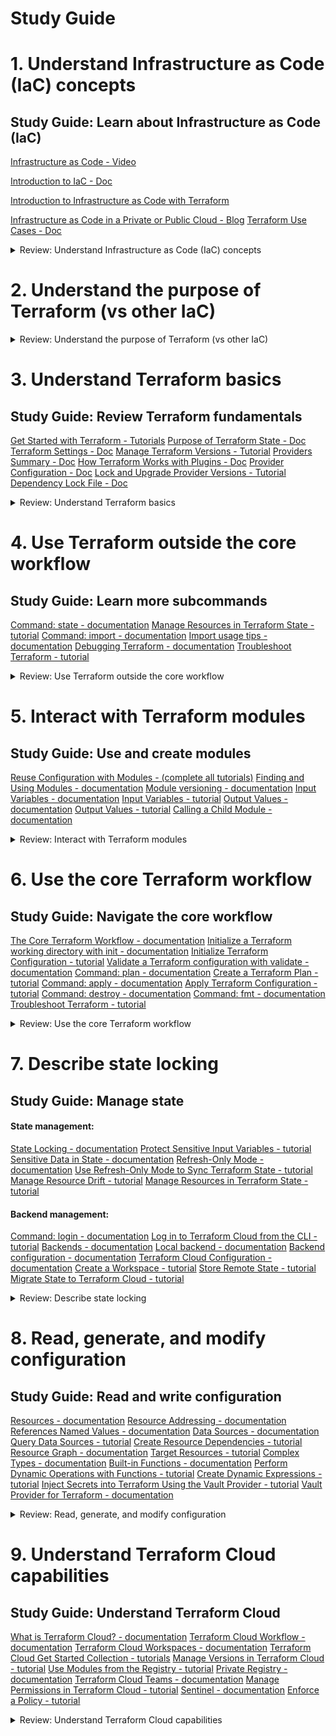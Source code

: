 # Study Guide


# 1. Understand Infrastructure as Code (IaC) concepts

## Study Guide: Learn about Infrastructure as Code (IaC)

[Infrastructure as Code - Video](https://www.hashicorp.com/resources/what-is-infrastructure-as-code)

[Introduction to IaC - Doc](https://developer.hashicorp.com/terraform/intro)

[Introduction to Infrastructure as Code with Terraform](https://developer.hashicorp.com/terraform/tutorials/aws-get-started/infrastructure-as-code)

[Infrastructure as Code in a Private or Public Cloud - Blog](https://www.hashicorp.com/blog/infrastructure-as-code-in-a-private-or-public-cloud)
[Terraform Use Cases - Doc](https://developer.hashicorp.com/terraform/intro/v1.1.x/use-cases)


<details><summary>Review: Understand Infrastructure as Code (IaC) concepts</summary>
<p>

### 1a. [Explain what IaC is](https://developer.hashicorp.com/terraform/tutorials/certification-003/associate-review-003#:~:text=1a-,Explain%20what%20IaC%20is,-What%20is%20Terraform)


IaC (Infrastructure as Code) - Managing infrastructure using code and configuration files. Enables automation, scalability, and collaboration. Provides consistency, reproducibility, and simplifies resource management.

### 1b. [Describe advantages of IaC patterns](https://developer.hashicorp.com/terraform/tutorials/certification-003/associate-review-003#:~:text=Describe%20advantages%20of%20IaC%20patterns)

Automation, Consistency, Scalability, Reproducibility, Collaboration, Testing and Validation, Auditing and Compliance, Rapid Deployment & Disaster Recovery

</p>
</details>

# 2. Understand the purpose of Terraform (vs other IaC)

<details><summary>Review: Understand the purpose of Terraform (vs other IaC)</summary>
<p>

### 2a.	[Explain multi-cloud and provider-agnostic benefits](https://developer.hashicorp.com/terraform/tutorials/certification-003/associate-review-003#:~:text=Explain%20multi%2Dcloud%20and%20provider%2Dagnostic%20benefits)

Terraform simplifies multi-cloud infrastructure management and orchestration, enabling fault-tolerance and consistent workflows across multiple cloud providers.

### 2b.	[Explain the benefits of state](https://developer.hashicorp.com/terraform/tutorials/certification-003/associate-review-003#:~:text=Explain%20the%20benefits%20of%20state)

- Mapping to the Real World: State allows Terraform to map configuration to actual resources, ensuring accurate representation and management.
- Metadata Tracking: State tracks resource dependencies and retains information about the order of destruction, enabling correct operation during resource deletion.
- Performance Optimization: State stores a cache of attribute values, improving performance by avoiding the need to query every resource on each run.
- Consistency in Teamwork: Remote state enables collaboration by ensuring that everyone works with the same state, allowing operations to be applied to the same resources.
- Syncing and Remote Locking: By using remote state, Terraform can prevent conflicts and ensure that each run begins with the most recent state, enhancing team coordination and avoiding accidental conflicts.

</p>
</details>

# 3. Understand Terraform basics

## Study Guide: Review Terraform fundamentals

[Get Started with Terraform - Tutorials](https://developer.hashicorp.com/terraform/tutorials/aws-get-started)
[Purpose of Terraform State - Doc](https://developer.hashicorp.com/terraform/language/v1.1.x/state/purpose)
[Terraform Settings - Doc](https://developer.hashicorp.com/terraform/language/v1.1.x/settings)
[Manage Terraform Versions - Tutorial](https://developer.hashicorp.com/terraform/tutorials/configuration-language/versions)
[Providers Summary - Doc](https://developer.hashicorp.com/terraform/language/v1.1.x/providers)
[How Terraform Works with Plugins - Doc](https://developer.hashicorp.com/terraform/plugin/how-terraform-works)
[Provider Configuration - Doc](https://developer.hashicorp.com/terraform/language/v1.1.x/providers/configuration)
[Lock and Upgrade Provider Versions - Tutorial](https://developer.hashicorp.com/terraform/tutorials/configuration-language/provider-versioning)
[Dependency Lock File - Doc](https://developer.hashicorp.com/terraform/language/v1.1.x/files/dependency-lock)


<details><summary>Review: Understand Terraform basics</summary>
<p>

### 3a.	[Install and version Terraform providers](https://developer.hashicorp.com/terraform/tutorials/certification-003/associate-review-003#:~:text=Install%20and%20version%20Terraform%20providers)

- Providers in Terraform enable interaction with various cloud providers and APIs.
- Provider configurations are defined in the root module of the Terraform configuration.
- Configuration arguments specific to each provider are specified within a provider block.
- Expressions can be used in configuration arguments, but only with values known before applying the configuration.
- Multiple configurations for the same provider can be defined using alias meta-argument, useful for targeting different regions or environments.
- Default provider configurations are used when the provider is not explicitly configured for a resource.
- References to alternate provider configurations are in the form <PROVIDER NAME>.<ALIAS>.
- Alternate provider configurations can be selected for resources and modules using the provider meta-argument.
- The version meta-argument for provider configurations is deprecated and should be declared in the required_providers block instead.


```bash
provider "google" {
  project = "acme-app"
  region  = "us-central1"
}

```


```bash
# The default provider configuration; resources that begin with `aws_` will use
# it as the default, and it can be referenced as `aws`.
provider "aws" {
  region = "us-east-1"
}

# Additional provider configuration for west coast region; resources can
# reference this as `aws.west`.
provider "aws" {
  alias  = "west"
  region = "us-west-2"
}

```

```bash
terraform {
  required_providers {
    mycloud = {
      source  = "mycorp/mycloud"
      version = "~> 1.0"
      configuration_aliases = [ mycloud.alternate ]
    }
  }
}

```

- The "terraform" block in Terraform configuration is used to configure Terraform's behavior.
- The block can contain settings related to Terraform Cloud, backend configuration, required Terraform version, provider requirements, experimental language -features, and provider metadata.
- The "required_version" setting specifies the version constraint for the Terraform CLI.
- The "required_providers" block specifies the providers required by the module, including version constraints and source addresses.
- Experimental language features can be enabled using the "experiments" argument.
- Provider metadata can be passed using the "provider_meta" block.
- Care should be taken when using experimental features in production modules.

```bash
terraform {
  required_providers {
    aws = {
      version = ">= 2.7.0"
      source = "hashicorp/aws"
    }
  }
}

```

```bash
terraform {
  experiments = [example]
}

```

- Terraform configurations can have external dependencies: providers and modules.
- Dependency lock file (.terraform.lock.hcl) tracks provider dependencies.
- Lock file is created and updated automatically by Terraform during 'terraform init'.
- Lock file ensures consistent selection of provider versions.
- Changes to lock file should be reviewed and committed to version control.
- Checksum verification ensures package integrity.
- Trust on first use approach for new providers.
- Lock file changes can occur when adding new provider dependencies.

### 3b.	[Describe plugin-based architecture](https://developer.hashicorp.com/terraform/tutorials/certification-003/associate-review-003#:~:text=Describe%20plugin%2Dbased%20architecture)

- Terraform relies on plugins called providers to interact with various cloud providers, SaaS providers, and APIs.
- Providers add resource types and data sources that Terraform can manage.
- Providers are separate from Terraform and have their own release cadence and version numbers.
- The Terraform Registry hosts publicly available providers for different infrastructure platforms.
- Each provider has its own documentation, including resource types and arguments.
- Providers are declared in the Terraform configuration and can have specific settings.
- Providers are installed during initialization by Terraform Cloud, Terraform Enterprise, or the Terraform CLI.
- A dependency lock file ensures consistent provider versions and can be created using the CLI.
- The lock file should be committed to version control with the configuration.
- The Terraform Registry is the main source to find providers categorized as Official, Partner, Community, or Archived.

--

- Terraform is built on a plugin-based architecture.
- Terraform Core is the command line tool and communicates with Terraform Plugins using remote procedure calls (RPC).
- Terraform Plugins provide implementations for specific services or provisioners.
- Provider Plugins handle infrastructure provider-specific tasks such as authentication and defining resources.
- Provisioner Plugins execute commands or scripts on resources.
- Plugin discovery is performed during the terraform init command.
- Terraform compares installed plugins to configuration version constraints and selects the appropriate version.
- Plugins can be upgraded using the terraform init -upgrade command.

### 3c.	[Write Terraform configuration using multiple providers](https://developer.hashicorp.com/terraform/tutorials/certification-003/associate-review-003#:~:text=Write%20Terraform%20configuration%20using%20multiple%20providers)


- Provider configurations are declared in the root module of a Terraform configuration.
- A provider configuration is defined using a provider block, specifying the provider's name and configuration arguments.
- Multiple configurations for the same provider can be defined using the alias meta-argument.
- Default provider configurations are used if no specific configuration is set for a resource.
- Alternate provider configurations can be selected for specific resources or modules using the provider meta-argument.
- The version meta-argument in provider configurations is deprecated and should be declared in the required_providers block instead.

```bash
# The default provider configuration; resources that begin with `aws_` will use
# it as the default, and it can be referenced as `aws`.
provider "aws" {
  region = "us-east-1"
}

# Additional provider configuration for west coast region; resources can
# reference this as `aws.west`.
provider "aws" {
  alias  = "west"
  region = "us-west-2"
}
```


### 3d.	[Describe how Terraform finds and fetches providers](https://developer.hashicorp.com/terraform/tutorials/certification-003/associate-review-003#:~:text=Describe%20how%20Terraform%20finds%20and%20fetches%20providers)


- Terraform finds and fetches providers during the terraform init command.
- It looks for provider configurations in the Terraform configuration files.
- Providers are declared using the required_providers block.
- Terraform checks the providers declared in the configuration against the installed providers.
- If a provider is not installed or doesn't match the required version, Terraform fetches and installs the correct version.
Example:
- The Terraform configuration specifies required_providers for AWS and Google Cloud.
- During terraform init, Terraform checks if the required providers are installed.
- If not installed or the version doesn't match, Terraform fetches and installs the correct versions for AWS and Google Cloud providers.
  
```bash
provider "google" {
  project = "acme-app"
  region  = "us-central1"
}
```

</p>
</details>

# 4. Use Terraform outside the core workflow

## Study Guide: Learn more subcommands

[Command: state - documentation](https://developer.hashicorp.com/terraform/cli/v1.1.x/commands/state)
[Manage Resources in Terraform State - tutorial](https://developer.hashicorp.com/terraform/tutorials/state/state-cli)
[Command: import - documentation](https://developer.hashicorp.com/terraform/cli/v1.1.x/commands/import)
[Import usage tips - documentation](https://developer.hashicorp.com/terraform/cli/import/usage)
[Debugging Terraform - documentation](https://developer.hashicorp.com/terraform/internals/v1.1.x/debugging)
[Troubleshoot Terraform - tutorial](https://developer.hashicorp.com/terraform/tutorials/configuration-language/troubleshooting-workflow#enable-terraform-logging)

<details><summary>Review: Use Terraform outside the core workflow</summary>
<p>



### 4a.	[Describe when to use terraform import to import existing infrastructure into your Terraform state](https://developer.hashicorp.com/terraform/tutorials/certification-003/associate-review-003#:~:text=Describe%20when%20to%20use%20terraform%20import%20to%20import%20existing%20infrastructure%20into%20your%20Terraform%20state)

You can use the terraform import command to import existing infrastructure into your Terraform state in the following scenarios:

- Transitioning from manual provisioning: If you have existing infrastructure that was created outside of Terraform and you want to start managing it with Terraform, you can use terraform import to bring those resources under Terraform's management.

- Migrating between Terraform states: If you have resources that were previously managed by a different Terraform state file or configuration, you can use terraform import to import those resources into your current Terraform state.

- Reconstructing state file: If you accidentally deleted or lost your Terraform state file, but the infrastructure still exists, you can use terraform import to reconstruct the state by importing the existing resources.

- Collaboration with an existing infrastructure: If you join a team or project where infrastructure was already provisioned manually or with another tool, you can use terraform import to incorporate that existing infrastructure into your Terraform configuration and state.

Note: When using terraform import, ensure that you import each resource only once and associate it with the correct resource address. Importing the same object multiple times can lead to unwanted behavior in Terraform.

It's important to note that terraform import imports resources into the state file, but it doesn't generate the corresponding Terraform configuration. You'll need to manually define the resource block in your Terraform configuration to match the imported resource.

```bash
terraform import aws_instance.foo i-abcd1234

terraform import module.foo.aws_instance.bar i-abcd1234

terraform import 'aws_instance.baz[0]' i-abcd1234

terraform import 'aws_instance.baz["example"]' i-abcd1234
```

### 4b.	[Use terraform state to view Terraform state](https://developer.hashicorp.com/terraform/tutorials/certification-003/associate-review-003#:~:text=Use%20terraform%20state%20to%20view%20Terraform%20state)


- The terraform state command is used for advanced state management in Terraform.
- It allows you to view and modify the Terraform state without directly modifying the state file.
- The command has several subcommands that provide different functionalities.
- The subcommands can be used with both local state and remote state.
- When modifying the state, Terraform automatically creates backup files, and the path of these backup files can be controlled using the -backup option.
- Read-only subcommands, like list, do not write any backup files.
- The output and command-line structure of the terraform state subcommands are designed to be compatible with Unix command-line tools such as grep and awk.
- You can combine terraform state subcommands with other command-line tools for advanced filtering and modification of the state.

```bash
terraform state <subcommand> [options] [args]
```

### 4c.	[Describe when to enable verbose logging and what the outcome/value is](https://developer.hashicorp.com/terraform/tutorials/certification-003/associate-review-003#:~:text=Describe%20when%20to%20enable%20verbose%20logging%20and%20what%20the%20outcome/value%20is)

- Enable verbose logging in Terraform when you need detailed logs for debugging purposes.
- Setting the TF_LOG environment variable to any value enables detailed logs to appear on stderr.
- You can set TF_LOG to one of the log levels: TRACE, DEBUG, INFO, WARN, or ERROR to control the verbosity of the logs.
- When TF_LOG is set to JSON, logs are output at the TRACE level or higher and use a parseable JSON encoding for formatting.
- Enabling logging separately for Terraform itself and provider plugins can be done using the TF_LOG_CORE and TF_LOG_PROVIDER environment variables respectively.
- The TF_LOG_PATH environment variable can be set to specify a file where the log output should be appended.
- Enabling verbose logging helps in diagnosing issues, understanding Terraform's internal behavior, and identifying potential errors or misconfigurations.
- When encountering a bug or issue with Terraform, including the detailed log, preferably using a service like gist, can provide valuable information for troubleshooting and resolving the problem.


</p>
</details>

# 5. Interact with Terraform modules

## Study Guide: Use and create modules

[Reuse Configuration with Modules - (complete all tutorials)](https://developer.hashicorp.com/terraform/tutorials/modules)
[Finding and Using Modules - documentation](https://developer.hashicorp.com/terraform/registry/modules/use)
[Module versioning - documentation](https://developer.hashicorp.com/terraform/language/v1.1.x/modules/syntax#version)
[Input Variables - documentation](https://developer.hashicorp.com/terraform/language/v1.1.x/values/variables)
[Input Variables - tutorial](https://developer.hashicorp.com/terraform/tutorials/configuration-language/variables)
[Output Values - documentation](https://developer.hashicorp.com/terraform/language/v1.1.x/values/outputs)
[Output Values - tutorial](https://developer.hashicorp.com/terraform/tutorials/configuration-language/outputs)
[Calling a Child Module - documentation](https://developer.hashicorp.com/terraform/language/v1.1.x/modules/syntax)


<details><summary>Review: Interact with Terraform modules</summary>
<p>


### 5a.	[Contrast and use different module source options including the public Terraform Registry](https://developer.hashicorp.com/terraform/tutorials/certification-003/associate-review-003#:~:text=Contrast%20and%20use%20different%20module%20source%20options%20including%20the%20public%20Terraform%20Registry)

- The Terraform Registry allows easy module discovery through search and filtering.
- Public registry modules are referenced using the syntax <NAMESPACE>/<NAME>/<PROVIDER>.
- Usage instructions are provided on the registry page, including required inputs.
- Modules are downloaded and cached using terraform init.
- Private registry modules have an additional hostname prefix in the source string.
- Configure credentials to access private registry modules.
- Modules in the registry are versioned using semantic versioning.
- Specify module version constraints to avoid breaking changes.


### 5b.	[Interact with module inputs and outputs](https://developer.hashicorp.com/terraform/tutorials/certification-003/associate-review-003#:~:text=Interact%20with%20module%20inputs%20and%20outputs)


- Input variables in Terraform allow customization of modules without modifying their source code.
- Variables are declared using a variable block with a unique name, type, and optional default value.
- Optional arguments include default values, type constraints, descriptions, validations, sensitivity, and nullability.
- Default values can be provided for variables, making them optional.
- Type constraints enforce accepted value types, including strings, numbers, booleans, and complex types like collections and objects.
- Input variable documentation provides a description of the variable's purpose and expected value.
- Custom validation rules can be defined for variables using the validation block.
- Sensitive variables can be marked as sensitive to prevent their values from being displayed in outputs.
- The nullable argument allows controlling whether a variable can have a null value.
- Other related topics include output values, local values, modules, and more.

```bash
variable "image_id" {
  type = string
}

variable "availability_zone_names" {
  type    = list(string)
  default = ["us-west-1a"]
}

variable "docker_ports" {
  type = list(object({
    internal = number
    external = number
    protocol = string
  }))
  default = [
    {
      internal = 8300
      external = 8300
      protocol = "tcp"
    }
  ]
}

```

```bash
variable "image_id" {
  type        = string
  description = "The id of the machine image (AMI) to use for the server."
}

```

- Modules in Terraform are containers for multiple resources used together.
- Modules can be called from other modules using module blocks.
- The source argument is mandatory and specifies the module's location.
- The version argument can be used to constrain acceptable module versions.
- Meta-arguments like count, for_each, providers, and depends_on provide additional functionality.
- Module output values can be declared and accessed by the calling module.
- Refactoring blocks can be used to preserve resource state when moving resources between modules.
- The -replace option allows forcing the replacement of specific resource instances.

```bash
# calling child module
module "servers" {
  source = "./app-cluster"

  servers = 5
}

# version
module "consul" {
  source  = "hashicorp/consul/aws"
  version = "0.0.5"

  servers = 3
}

# accessing module output values 
resource "aws_elb" "example" {
  # ...

  instances = module.servers.instance_ids
}

# replacing resources within a module
terraform plan -replace=module.example.aws_instance.example
```

### 5c.	[Describe variable scope within modules/child modules](https://developer.hashicorp.com/terraform/tutorials/certification-003/associate-review-003#:~:text=Describe%20variable%20scope%20within%20modules/child%20modules)

- Variables defined within a module are scoped to that module and can be accessed within the module's resources, data sources, and other configuration elements.
- Child modules can access variables from their parent module by using the module namespace. For example, module.parent_module.variable_name.
- Variables defined within a child module are scoped to that module and can be accessed within the child module's resources and configuration elements.



### 5d.	[Set module version](https://developer.hashicorp.com/terraform/tutorials/certification-003/associate-review-003#:~:text=5d-,Set%20module%20version,-Module%20Versions)

To set the module version, use the "version" argument within the module block.
The "version" argument accepts a version constraint string.
Terraform will use the newest installed version of the module that meets the constraint.
Version constraints are supported for modules installed from a module registry.
Local file path modules share the same version as their caller.

```bash
module "consul" {
  source  = "hashicorp/consul/aws"
  version = "0.0.5"

  servers = 3
}

```


</p>
</details>

# 6. Use the core Terraform workflow

## Study Guide: Navigate the core workflow

[The Core Terraform Workflow - documentation](https://developer.hashicorp.com/terraform/intro/v1.1.x/core-workflow)
[Initialize a Terraform working directory with init - documentation](https://developer.hashicorp.com/terraform/cli/v1.1.x/commands/init)
[Initialize Terraform Configuration - tutorial](https://developer.hashicorp.com/terraform/tutorials/cli/init)
[Validate a Terraform configuration with validate - documentation](https://developer.hashicorp.com/terraform/cli/v1.1.x/commands/validate)
[Command: plan - documentation](https://developer.hashicorp.com/terraform/cli/v1.1.x/commands/plan)
[Create a Terraform Plan - tutorial](https://developer.hashicorp.com/terraform/tutorials/cli/plan)
[Command: apply - documentation](https://developer.hashicorp.com/terraform/cli/v1.1.x/commands/apply)
[Apply Terraform Configuration - tutorial](https://developer.hashicorp.com/terraform/tutorials/cli/apply)
[Command: destroy - documentation](https://developer.hashicorp.com/terraform/cli/v1.1.x/commands/destroy)
[Command: fmt - documentation](https://developer.hashicorp.com/terraform/cli/v1.1.x/commands/fmt)
[Troubleshoot Terraform - tutorial](https://developer.hashicorp.com/terraform/tutorials/configuration-language/troubleshooting-workflow#format-the-configuration)

<details><summary>Review: Use the core Terraform workflow</summary>
<p>



### 6a. [Describe Terraform workflow ( Write -> Plan -> Create )	](https://developer.hashicorp.com/terraform/tutorials/certification-003/associate-review-003#:~:text=Describe%20Terraform%20workflow%20(%20Write%20%2D%3E%20Plan%20%2D%3E%20Create%20))

Write: Author infrastructure configuration using Terraform's declarative language.

```bash
# Create repository
$ git init my-infra && cd my-infra

Initialized empty Git repository in /.../my-infra/.git/

# Write initial config
$ vim main.tf

# Initialize Terraform
$ terraform init

Initializing provider plugins...
# ...
Terraform has been successfully initialized!

# Make edits to config
$ vim main.tf

# Review plan
$ terraform plan

# Make additional edits, and repeat
$ vim main.tf

```

Plan: Analyze the configuration and generate an execution plan.

```bash
git add main.tf
git commit -m 'Managing infrastructure as code!'
```
Create: Apply the plan and provision the infrastructure accordingly.

```bash
terraform apply

Do you want to perform these actions?

  Terraform will perform the actions described above.
  Only 'yes' will be accepted to approve.
  Enter a value: yes

# ...

Apply complete! Resources: 1 added, 0 changed, 0 destroyed.

```

### 6b. [Initialize a Terraform working directory (terraform init)	](https://developer.hashicorp.com/terraform/tutorials/certification-003/associate-review-003#:~:text=Initialize%20a%20Terraform%20working%20directory%20(terraform%20init))


The terraform init command initializes a Terraform working directory by setting up the necessary dependencies and configurations for managing infrastructure.

```bash
terraform init [options]
```

### 6c. [Validate a Terraform configuration (terraform validate)	](https://developer.hashicorp.com/terraform/tutorials/certification-003/associate-review-003#:~:text=Validate%20a%20Terraform%20configuration%20(terraform%20validate))

The terraform validate command checks the syntax and consistency of Terraform configuration files without accessing remote services, and it can be used as a post-save check in a text editor or as a test step in a CI system. Example: terraform validate -json

```bash
terraform validate [options]
```

### 6d. [Generate and review an execution plan for Terraform (terraform plan)	 ](https://developer.hashicorp.com/terraform/tutorials/certification-003/associate-review-003#:~:text=Generate%20and%20review%20an%20execution%20plan%20for%20Terraform%20(terraform%20plan))

The terraform plan command in Terraform creates an execution plan to preview changes to infrastructure. It compares the current configuration to the prior state, proposes actions to align them, and helps verify changes before applying them. 

For example, running terraform plan can show you the resources that will be created, modified, or deleted when deploying a new infrastructure stack.

```bash
terraform plan [options]

terraform plan -var 'name=value'

terraform plan -out=FILENAME
```

### 6e. [Execute changes to infrastructure with Terraform (terraform apply)	](https://developer.hashicorp.com/terraform/tutorials/certification-003/associate-review-003#:~:text=Execute%20changes%20to%20infrastructure%20with%20Terraform%20(terraform%20apply))

The terraform apply command in Terraform applies the changes proposed in a Terraform plan, either by automatically creating a new plan or by applying a saved plan file. 

For example, running terraform apply can deploy infrastructure resources defined in Terraform configuration files to a cloud provider such as AWS, Azure, or GCP.

```bash
terraform apply [options] [plan file]

```

### 6f. [Destroy Terraform managed infrastructure (terraform destroy)	](https://developer.hashicorp.com/terraform/tutorials/certification-003/associate-review-003#:~:text=Destroy%20Terraform%20managed%20infrastructure%20(terraform%20destroy))

The terraform destroy command in Terraform is used to conveniently destroy all remote objects managed by a Terraform configuration. It is commonly used to clean up temporary or development infrastructure. 

For example, running terraform destroy can remove cloud resources provisioned by Terraform, such as virtual machines or storage buckets, once they are no longer needed.

```bash
terraform destroy [options]

terraform plan -destroy

```

### 6g. [Apply formatting and style adjustments to a configuration (terraform fmt)	](https://developer.hashicorp.com/terraform/tutorials/certification-003/associate-review-003#:~:text=Apply%20formatting%20and%20style%20adjustments%20to%20a%20configuration%20(terraform%20fmt))

The terraform fmt command in Terraform is used to format and style Terraform configuration files to ensure consistency and readability. It applies predefined style conventions and can be used to maintain industry best practices for Terraform code.

For example, running terraform fmt can automatically format configuration files to match a standard style guide, making it easier for teams to collaborate and maintain code quality.

```bash
terraform fmt [options] [DIR]
```

</p>
</details>


# 7. Describe state locking

## Study Guide: Manage state

#### State management:
[State Locking - documentation](https://developer.hashicorp.com/terraform/language/v1.1.x/state/locking)
[Protect Sensitive Input Variables - tutorial](https://developer.hashicorp.com/terraform/tutorials/configuration-language/sensitive-variables#sensitive-values-in-state)
[Sensitive Data in State - documentation](https://developer.hashicorp.com/terraform/language/v1.1.x/state/sensitive-data)
[Refresh-Only Mode - documentation](https://developer.hashicorp.com/terraform/cloud-docs/run/modes-and-options#refresh-only-mode)
[Use Refresh-Only Mode to Sync Terraform State - tutorial](https://developer.hashicorp.com/terraform/tutorials/state/refresh)
[Manage Resource Drift - tutorial](https://developer.hashicorp.com/terraform/tutorials/state/resource-drift)
[Manage Resources in Terraform State - tutorial](https://developer.hashicorp.com/terraform/tutorials/state/state-cli)
#### Backend management:
[Command: login - documentation](https://developer.hashicorp.com/terraform/cli/commands/login)
[Log in to Terraform Cloud from the CLI - tutorial](https://developer.hashicorp.com/terraform/tutorials/cloud-get-started/cloud-login)
[Backends - documentation](https://developer.hashicorp.com/terraform/language/v1.1.x/settings/backends)
[Local backend - documentation](https://developer.hashicorp.com/terraform/language/v1.1.x/settings/backends/local)
[Backend configuration - documentation](https://developer.hashicorp.com/terraform/language/v1.1.x/settings/backends/configuration)
[Terraform Cloud Configuration - documentation](https://developer.hashicorp.com/terraform/language/settings/terraform-cloud)
[Create a Workspace - tutorial](https://developer.hashicorp.com/terraform/tutorials/cloud-get-started/cloud-workspace-create)
[Store Remote State - tutorial](https://developer.hashicorp.com/terraform/tutorials/aws-get-started/aws-remote)
[Migrate State to Terraform Cloud - tutorial](https://developer.hashicorp.com/terraform/tutorials/cloud/cloud-migrate#set-up-the-remote-backend)

<details><summary>Review: Describe state locking</summary>
<p>


### 7a. [Describe default local backend	](https://developer.hashicorp.com/terraform/tutorials/certification-003/associate-review-003#:~:text=Describe%20default%20local%20backend)

The backends in Terraform determine where state snapshots are stored, allowing for remote collaboration and access to sensitive information while managing infrastructure resources.

The local backend stores state on the local filesystem, locks that state using system APIs, and performs operations locally.

```bash
terraform {
  backend "local" {
    path = "relative/path/to/terraform.tfstate"
  }
}

```

```bash
data "terraform_remote_state" "foo" {
  backend = "local"

  config = {
    path = "${path.module}/../../terraform.tfstate"
  }
}

```

### 7b. [Describe state locking		](https://developer.hashicorp.com/terraform/tutorials/certification-003/associate-review-003#:~:text=Describe%20state%20locking)

State locking in Terraform ensures data integrity by preventing multiple simultaneous writes to the state file, minimizing the risk of corruption. It is an industry best practice to enable state locking for collaborative environments. 

For example, when multiple team members are working on the same infrastructure, state locking prevents conflicts and ensures consistent resource management.

### 7c. [Handle backend and cloud integration authentication methods	](https://developer.hashicorp.com/terraform/tutorials/certification-003/associate-review-003#:~:text=Handle%20backend%20and%20cloud%20integration%20authentication%20methods)

The terraform login command allows users to automatically obtain and securely store API tokens for Terraform Cloud, Terraform Enterprise, or other Terraform services.

```bash
terraform login [hostname]
```

### 7d. [Differentiate remote state back end options](https://developer.hashicorp.com/terraform/tutorials/certification-003/associate-review-003#:~:text=Differentiate%20remote%20state%20back%20end%20options)

Backends in Terraform determine where state snapshots are stored, enabling remote collaboration and secure management of infrastructure resources.

### 7e. [Manage resource drift and Terraform state](https://developer.hashicorp.com/terraform/tutorials/certification-003/associate-review-003#:~:text=Manage%20resource%20drift%20and%20Terraform%20state)

Refresh-Only Mode in Terraform Cloud helps reconcile Terraform state with manually modified cloud resources, ensuring accurate representation without making any changes to the infrastructure.

```bash
terraform plan -refresh-only
# or
terraform apply -refresh-only
```

### 7f. [Describe backend block and cloud integration in configuration](https://developer.hashicorp.com/terraform/tutorials/certification-003/associate-review-003#:~:text=Describe%20backend%20block%20and%20cloud%20integration%20in%20configuration)


#### Backend Block:

- Defines where Terraform state snapshots are stored.
- Enables remote storage for state, allowing multiple team members to work on the same infrastructure.
- Example: Configuring an S3 backend to store the state file in an S3 bucket.

#### Cloud Integration:

- Refers to integrating Terraform with Terraform Cloud, a service provided by HashiCorp.
- Enables management of infrastructure and collaboration using Terraform.
- Provides features like remote state management, workspace management, and collaboration tools.
- Example: Configuring the Terraform Cloud backend to connect to a Terraform Cloud workspace for remote state management and team collaboration.

```bash
terraform {
  cloud {
    organization = "example_corp"
    ## Required for Terraform Enterprise; Defaults to app.terraform.io for Terraform Cloud
    hostname = "app.terraform.io"

    workspaces {
      tags = ["app"]
    }
  }
}

```

```bash
# Using a backend block

terraform {
  backend "remote" {
    organization = "example_corp"

    workspaces {
      name = "my-app-prod"
    }
  }
}

```

### 7g. [Understand secret management in state files](https://developer.hashicorp.com/terraform/tutorials/certification-003/associate-review-003#:~:text=Understand%20secret%20management%20in%20state%20files)

- Terraform state files can contain sensitive data, such as passwords or private keys.
- Treat the state file itself as sensitive data if it includes any sensitive information.
- Storing state remotely provides better security, with options for encryption at rest.
- Terraform Cloud and Terraform Enterprise offer additional security features like encryption, access control, and audit logging.
- Use appropriate measures, such as IAM policies and TLS connections, to protect sensitive data in remote state backends.


</p>
</details>

# 8. Read, generate, and modify configuration

## Study Guide: Read and write configuration

[Resources - documentation](https://developer.hashicorp.com/terraform/language/v1.1.x/resources)
[Resource Addressing - documentation](https://developer.hashicorp.com/terraform/cli/v1.1.x/state/resource-addressing)
[References Named Values - documentation](https://developer.hashicorp.com/terraform/language/v1.1.x/expressions/references)
[Data Sources - documentation](https://developer.hashicorp.com/terraform/language/v1.1.x/data-sources)
[Query Data Sources - tutorial](https://developer.hashicorp.com/terraform/tutorials/configuration-language/data-sources)
[Create Resource Dependencies - tutorial](https://developer.hashicorp.com/terraform/tutorials/configuration-language/dependencies)
[Resource Graph - documentation](https://developer.hashicorp.com/terraform/internals/v1.1.x/graph)
[Target Resources - tutorial](https://developer.hashicorp.com/terraform/tutorials/state/resource-targeting)
[Complex Types - documentation](https://developer.hashicorp.com/terraform/language/v1.1.x/expressions/type-constraints#complex-types)
[Built-in Functions - documentation](https://developer.hashicorp.com/terraform/language/v1.1.x/functions)
[Perform Dynamic Operations with Functions - tutorial](https://developer.hashicorp.com/terraform/tutorials/configuration-language/functions)
[Create Dynamic Expressions - tutorial](https://developer.hashicorp.com/terraform/tutorials/configuration-language/expressions)
[Inject Secrets into Terraform Using the Vault Provider - tutorial](https://developer.hashicorp.com/terraform/tutorials/secrets/secrets-vault)
[Vault Provider for Terraform - documentation](https://registry.terraform.io/providers/hashicorp/vault/latest/docs)

<details><summary>Review: Read, generate, and modify configuration</summary>
<p>


### 8a. [Demonstrate use of variables and outputs](https://developer.hashicorp.com/terraform/tutorials/certification-003/associate-review-003#:~:text=Demonstrate%20use%20of%20variables%20and%20outputs)

#### Variables:

- Declare input variables using a variable block in Terraform configuration.
- Customize aspects of modules by setting variable values using CLI options and environment variables.
- Pass values to child modules using the module block.

#### Outputs:

- Declare output values using an output block in Terraform configuration.
- Expose resource attributes or values from modules to be used in other configurations.
- Access child module outputs using module.<MODULE NAME>.<OUTPUT NAME>.
- Use optional arguments like description, sensitive, and depends_on to provide additional information or control the behavior of outputs.

### 8b. [Describe secure secret injection best practice](https://developer.hashicorp.com/terraform/tutorials/certification-003/associate-review-003#:~:text=Describe%20secure%20secret%20injection%20best%20practice)

- Avoid hard-coding secrets directly in Terraform configuration files.
- Use Vault provider for secure secret storage and retrieval.
- Leverage Vault's dynamic secrets to generate short-lived credentials for resources.
- Store secrets in Vault's encrypted storage, ensuring encryption at rest and in transit.
- Implement access controls and policies to restrict who can access and manage secrets.
- Utilize Vault's audit logging to monitor and track secret access.
- Avoid printing or exposing secrets in logs or outputs.
- Regularly rotate secrets and revoke unnecessary access.
- Follow security best practices for securing the Terraform backend where state files are stored.

### 8c. [Understand the use of collection and structural types](https://developer.hashicorp.com/terraform/tutorials/certification-003/associate-review-003#:~:text=Understand%20the%20use%20of%20collection%20and%20structural%20types)

#### Collection Types:

- Collection types allow multiple values of one type to be grouped together as a single value.
- The three collection types in Terraform are list, map, and set.
- list(...) represents a sequence of values identified by consecutive whole numbers.
- map(...) represents a collection of values where each is identified by a string label.
- set(...) represents a collection of unique values without any secondary identifiers or ordering.

#### Structural Types:

- Structural types allow multiple values of different types to be grouped together as a single value.
- The two structural types in Terraform are object and tuple.
- object(...) represents a collection of named attributes, each with its own type.
- tuple(...) represents a sequence of elements identified by consecutive whole numbers, with each element having its own type.

### 8d. [Create and differentiate resource and data configuration](https://developer.hashicorp.com/terraform/tutorials/certification-003/associate-review-003#:~:text=Create%20and%20differentiate%20resource%20and%20data%20configuration)

#### Resource Configuration:

- Resource configuration describes the infrastructure objects to be created or managed by Terraform.
- Resource blocks are used to declare resources in the Terraform configuration.
- Each resource block represents a specific infrastructure object, such as virtual networks or compute instances.
- Resource blocks have a specific syntax and can include arguments and attributes.
- Resource blocks define the desired state of the infrastructure and allow Terraform to create, update, or delete the corresponding objects.
- Meta-arguments like depends_on, count, for_each, provider, and lifecycle can be used to customize the behavior of resource blocks.

```bash
resource "aws_instance" "web" {
  ami           = "ami-a1b2c3d4"
  instance_type = "t2.micro"
}

```

#### Data Configuration:

- Data configuration is used to retrieve information from external sources, such as APIs or other Terraform configurations.
- Data sources provide a way to reference and use information defined outside of the current Terraform configuration.
- Data blocks are used to declare data sources in the Terraform configuration.
- Data blocks specify the type of data source and define the query constraints to retrieve the desired information.
- Data sources are read-only and do not create or manage infrastructure objects.
- Data sources can be referenced in other parts of the configuration to access the retrieved data.

```bash
data "aws_ami" "example" {
  most_recent = true

  owners = ["self"]
  tags = {
    Name   = "app-server"
    Tested = "true"
  }
}
```

### 8e. [Use resource addressing and resource parameters to connect resources together](https://developer.hashicorp.com/terraform/tutorials/certification-003/associate-review-003#:~:text=Use%20resource%20addressing%20and%20resource%20parameters%20to%20connect%20resources%20together)

- Resource addressing uses a string called a resource address.
- It consists of a module path and a resource spec.
- Module path identifies a module, and resource spec identifies a specific resource instance within that module.
- Index values can be used for modules and resources with multiple instances.
- Resource addressing connects resources together by specifying dependencies in the Terraform configuration.

```bash
# An address is made up of two parts:
[module path][resource spec]

```

### 8f. [Use HCL and Terraform functions to write configuration](https://developer.hashicorp.com/terraform/tutorials/certification-003/associate-review-003#:~:text=Use%20HCL%20and%20Terraform%20functions%20to%20write%20configuration)

- Terraform language has built-in functions for transforming and combining values.
- Functions are called using the function name followed by comma-separated arguments.
- User-defined functions are not supported; only built-in functions can be used.
- Documentation provides a list of available functions and examples.
- Functions can be tested using the Terraform expression console or terraform console command.

```bash
> max(5, 12, 9)
12

min([55, 2453, 2]...)

```

### 8g. [Describe built-in dependency management (order of execution based)](https://developer.hashicorp.com/terraform/tutorials/certification-003/associate-review-003#:~:text=Describe%20built%2Din%20dependency%20management%20(order%20of%20execution%20based))

- Terraform's built-in dependency management determines execution order based on the resource graph.
- The graph is built by analyzing the configuration and includes resource nodes, provider configuration nodes, and resource meta-nodes.
- Resources are added to the graph, provisioners are mapped, and explicit dependencies are created.
- Orphan resources (present in state but not in configuration) are handled.
- Providers are mapped, interpolations are parsed, and a root node is created.
- Traversal of the graph follows a depth-first approach with limited parallelism.
- Built-in dependency management ensures correct execution order, consistency, and conflict avoidance.

</p>
</details>

# 9. Understand Terraform Cloud capabilities

## Study Guide: Understand Terraform Cloud

[What is Terraform Cloud? - documentation](https://developer.hashicorp.com/terraform/cloud-docs)
[Terraform Cloud Workflow - documentation](https://developer.hashicorp.com/terraform/cloud-docs/overview#terraform-workflow)
[Terraform Cloud Workspaces - documentation](https://developer.hashicorp.com/terraform/cloud-docs/workspaces)
[Terraform Cloud Get Started Collection - tutorials](https://developer.hashicorp.com/terraform/tutorials/cloud-get-started)
[Manage Versions in Terraform Cloud - tutorial](https://developer.hashicorp.com/terraform/tutorials/cloud/cloud-versions)
[Use Modules from the Registry - tutorial](https://developer.hashicorp.com/terraform/tutorials/modules/module-use)
[Private Registry - documentation](https://developer.hashicorp.com/terraform/cloud-docs/registry)
[Terraform Cloud Teams - documentation](https://developer.hashicorp.com/terraform/cloud-docs/users-teams-organizations/teams)
[Manage Permissions in Terraform Cloud - tutorial](https://developer.hashicorp.com/terraform/tutorials/cloud/cloud-permissions)
[Sentinel - documentation](https://developer.hashicorp.com/terraform/cloud-docs/policy-enforcement/sentinel)
[Enforce a Policy - tutorial](https://developer.hashicorp.com/terraform/tutorials/cloud-get-started/policy-quickstart)

<details><summary>Review: Understand Terraform Cloud capabilities</summary>
<p>

### 9a. [Explain how Terraform Cloud helps to manage infrastructure](https://developer.hashicorp.com/terraform/tutorials/certification-003/associate-review-003#:~:text=Explain%20how%20Terraform%20Cloud%20helps%20to%20manage%20infrastructure) 

- Terraform Cloud is an application designed to assist teams in using Terraform for infrastructure provisioning.
- It provides a consistent and reliable environment for running Terraform.
- Shared state and secret data: Terraform Cloud enables easy access to shared state and secure storage for sensitive information.
- Access controls: It offers controls for approving changes to infrastructure, allowing teams to manage permissions and ensure proper governance.
- Private module registry: Terraform Cloud includes a private registry for sharing and managing Terraform modules within the team or organization.
- Policy controls: Detailed policy controls enable governing the contents of Terraform configurations, ensuring compliance and best practices.
- Collaboration and version control integration: Teams can connect Terraform to version control systems, facilitating collaboration and version management.
- Remote state storage: Terraform Cloud securely stores remote state, eliminating the need for local storage.
- Scalability: Paid editions of Terraform Cloud allow adding more users, creating teams, and scaling collaboration efforts.
- Terraform Enterprise: For organizations with advanced security and compliance requirements, Terraform Enterprise offers a self-hosted version with additional features.

### 9b. [Describe how Terraform Cloud enables collaboration and governance](https://developer.hashicorp.com/terraform/tutorials/certification-003/associate-review-003#:~:text=Describe%20how%20Terraform%20Cloud%20enables%20collaboration%20and%20governance)


#### Teams:

- Allows organizing users into teams for efficient collaboration.
- Provides fine-grained access controls and permissions for teams.
- Simplifies managing team membership and roles.

#### Policy Enforcement with Sentinel:

- Enforces policies on Terraform runs to ensure compliance with predefined rules.
- Uses the Sentinel policy language to define policies.
- Enables policy sets to be applied globally or on specific projects and workspaces.
- Supports imports for accessing reusable libraries, external data, and functions.
- Provides useful functions and idioms for writing policies.
- Allows validation of resource attributes and evaluation of multiple conditions.
- Helps maintain governance and security standards throughout the infrastructure lifecycle.

</p>
</details> 
